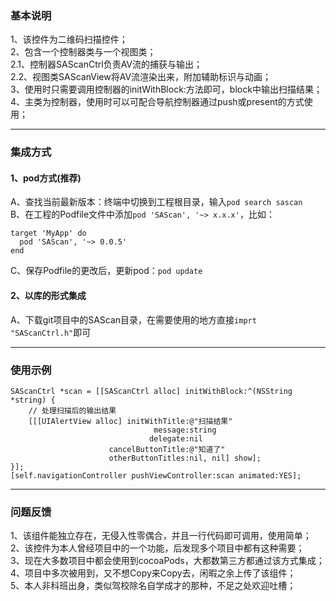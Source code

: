### 基本说明

1、该控件为二维码扫描控件；<br/>
2、包含一个控制器类与一个视图类；<br/>
2.1、控制器SAScanCtrl负责AV流的捕获与输出；<br/>
2.2、视图类SAScanView将AV流渲染出来，附加辅助标识与动画；<br/>
3、使用时只需要调用控制器的initWithBlock:方法即可，block中输出扫描结果；<br/>
4、主类为控制器，使用时可以可配合导航控制器通过push或present的方式使用；

---
### 集成方式
#### 1、pod方式(推荐)
A、查找当前最新版本：终端中切换到工程根目录，输入`pod search sascan` <br/>
B、在工程的Podfile文件中添加`pod 'SAScan', '~> x.x.x'`，比如：<br/>
```
target 'MyApp' do
  pod 'SAScan', '~> 0.0.5'
end
```
C、保存Podfile的更改后，更新pod：`pod update`

#### 2、以库的形式集成
A、下载git项目中的SAScan目录，在需要使用的地方直接`imprt "SAScanCtrl.h"`即可

---
### 使用示例
```
SAScanCtrl *scan = [[SAScanCtrl alloc] initWithBlock:^(NSString *string) {
    // 处理扫描后的输出结果
    [[[UIAlertView alloc] initWithTitle:@"扫描结果"
                                message:string
                               delegate:nil
                      cancelButtonTitle:@"知道了"
                      otherButtonTitles:nil, nil] show];
}];
[self.navigationController pushViewController:scan animated:YES];
```

---
### 问题反馈
1、该组件能独立存在，无侵入性零偶合，并且一行代码即可调用，使用简单；<br/>
2、该控件为本人曾经项目中的一个功能，后发现多个项目中都有这种需要；<br/>
3、现在大多数项目中都会使用到cocoaPods，大都数第三方都通过该方式集成；<br/>
4、项目中多次被用到，又不想Copy来Copy去，闲暇之余上传了该组件；<br/>
5、本人非科班出身，类似驾校除名自学成才的那种，不足之处欢迎吐槽；<br/>